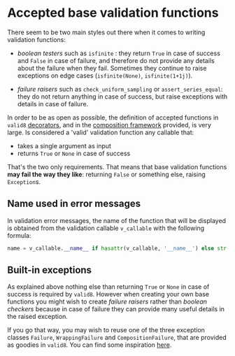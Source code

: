 # Accepted base validation functions

There seem to be two main styles out there when it comes to writing validation functions: 

 * *boolean testers* such as `isfinite` : they return `True` in case of success and `False` in case of failure, and therefore do not provide any details about the failure when they fail. Sometimes they continue to raise exceptions on edge cases (`isfinite(None)`, `isfinite(1+1j)`).
 
 * *failure raisers* such as `check_uniform_sampling` or `assert_series_equal`: they do not return anything in case of success, but raise exceptions with details in case of failure.

In order to be as open as possible, the definition of accepted functions in `valid8` [decorators](./index#validating-functions-classes), and in the [composition framework](./composition) provided, is very large. Is considered a 'valid' validation function any callable that:

 * takes a single argument as input
 * returns `True` or `None` in case of success

That's the two only requirements. That means that base validation functions **may fail the way they like**: returning `False` or something else, raising `Exception`s.

## Name used in error messages

In validation error messages, the name of the function that will be displayed is obtained from the validation callable `v_callable` with the following formula:

```python
name = v_callable.__name__ if hasattr(v_callable, '__name__') else str(v_callable)
```

## Built-in exceptions

As explained above nothing else than returning `True` or `None` in case of success is required by `valid8`. However when creating your own base functions you might wish to create *failure raisers* rather than *boolean checkers* because in case of failure they can provide many useful details in the raised exception. 

If you go that way, you may wish to reuse one of the three exception classes `Failure`, `WrappingFailure` and `CompositionFailure`,  that are provided as goodies in `valid8`. You can find some inspiration [here](https://github.com/smarie/python-valid8/blob/master/valid8/validation_lib/collections.py). 
